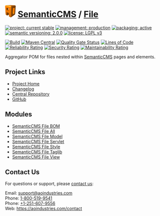 # [<img src="ao-logo.png" alt="AO Logo" width="35" height="40">](https://github.com/ao-apps) [SemanticCMS](https://github.com/ao-apps/semanticcms) / [File](https://github.com/ao-apps/semanticcms-file)

[![project: current stable](https://semanticcms.com/ao-badges/project-current-stable.svg)](https://aoindustries.com/life-cycle#project-current-stable)
[![management: production](https://semanticcms.com/ao-badges/management-production.svg)](https://aoindustries.com/life-cycle#management-production)
[![packaging: active](https://semanticcms.com/ao-badges/packaging-active.svg)](https://aoindustries.com/life-cycle#packaging-active)  
[![semantic versioning: 2.0.0](https://semanticcms.com/ao-badges/semver-2.0.0.svg)](https://semver.org/spec/v2.0.0.html)
[![license: LGPL v3](https://semanticcms.com/ao-badges/license-lgpl-3.0.svg)](https://www.gnu.org/licenses/lgpl-3.0)

[![Build](https://github.com/ao-apps/semanticcms-file/workflows/Build/badge.svg?branch=1.x)](https://github.com/ao-apps/semanticcms-file/actions?query=workflow%3ABuild)
[![Maven Central](https://maven-badges.herokuapp.com/maven-central/com.semanticcms/semanticcms-file/badge.svg)](https://maven-badges.herokuapp.com/maven-central/com.semanticcms/semanticcms-file)
[![Quality Gate Status](https://sonarcloud.io/api/project_badges/measure?branch=1.x&project=com.semanticcms%3Asemanticcms-file&metric=alert_status)](https://sonarcloud.io/dashboard?branch=1.x&id=com.semanticcms%3Asemanticcms-file)
[![Lines of Code](https://sonarcloud.io/api/project_badges/measure?branch=1.x&project=com.semanticcms%3Asemanticcms-file&metric=ncloc)](https://sonarcloud.io/component_measures?branch=1.x&id=com.semanticcms%3Asemanticcms-file&metric=ncloc)  
[![Reliability Rating](https://sonarcloud.io/api/project_badges/measure?branch=1.x&project=com.semanticcms%3Asemanticcms-file&metric=reliability_rating)](https://sonarcloud.io/component_measures?branch=1.x&id=com.semanticcms%3Asemanticcms-file&metric=Reliability)
[![Security Rating](https://sonarcloud.io/api/project_badges/measure?branch=1.x&project=com.semanticcms%3Asemanticcms-file&metric=security_rating)](https://sonarcloud.io/component_measures?branch=1.x&id=com.semanticcms%3Asemanticcms-file&metric=Security)
[![Maintainability Rating](https://sonarcloud.io/api/project_badges/measure?branch=1.x&project=com.semanticcms%3Asemanticcms-file&metric=sqale_rating)](https://sonarcloud.io/component_measures?branch=1.x&id=com.semanticcms%3Asemanticcms-file&metric=Maintainability)

Aggregator POM for files nested within [SemanticCMS](https://github.com/ao-apps/semanticcms) pages and elements.

## Project Links
* [Project Home](https://semanticcms.com/file/)
* [Changelog](https://semanticcms.com/file/changelog)
* [Central Repository](https://central.sonatype.com/artifact/com.semanticcms/semanticcms-file)
* [GitHub](https://github.com/ao-apps/semanticcms-file)

## Modules
* [SemanticCMS File BOM](https://github.com/ao-apps/semanticcms-file-bom)
* [SemanticCMS File All](https://github.com/ao-apps/semanticcms-file-all)
* [SemanticCMS File Model](https://github.com/ao-apps/semanticcms-file-model)
* [SemanticCMS File Servlet](https://github.com/ao-apps/semanticcms-file-servlet)
* [SemanticCMS File Style](https://github.com/ao-apps/semanticcms-file-style)
* [SemanticCMS File Taglib](https://github.com/ao-apps/semanticcms-file-taglib)
* [SemanticCMS File View](https://github.com/ao-apps/semanticcms-file-view)

## Contact Us
For questions or support, please [contact us](https://aoindustries.com/contact):

Email: [support@aoindustries.com](mailto:support@aoindustries.com)  
Phone: [1-800-519-9541](tel:1-800-519-9541)  
Phone: [+1-251-607-9556](tel:+1-251-607-9556)  
Web: https://aoindustries.com/contact
